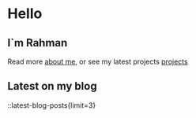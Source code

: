 # Hello

## I`m Rahman

Read more [about me](/about), or see my latest projects [projects](/projects)

## Latest on my blog

::latest-blog-posts{limit=3}

